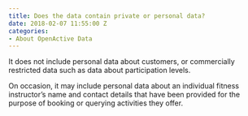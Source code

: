 ```yaml
---
title: Does the data contain private or personal data?
date: 2018-02-07 11:55:00 Z
categories:
- About OpenActive Data
---
```


It does not include personal data about customers, or commercially restricted data such as data about participation levels.

On occasion, it may include personal data about an individual fitness instructor’s name and contact details that have been provided for the purpose of booking or querying activities they offer.
